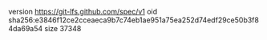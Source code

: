 version https://git-lfs.github.com/spec/v1
oid sha256:e3846f12ce2cceaeca9b7c74eb1ae951a75ea252d74edf29ce50b3f84da69a54
size 37348
